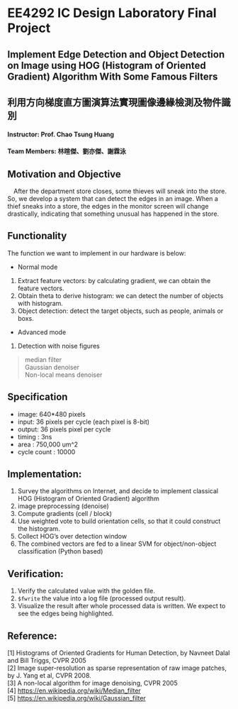 # EE4292 IC Design Laboratory Final Project
## Implement Edge Detection and Object Detection on Image using HOG (Histogram of Oriented Gradient) Algorithm With Some Famous Filters
## 利用方向梯度直方圖演算法實現圖像邊緣檢測及物件識別
#### Instructor: Prof. Chao Tsung Huang
#### Team Members: 林暄傑、劉亦傑、謝霖泳

## Motivation and Objective
&emsp;After the department store closes, some thieves will sneak into the store. So, we develop a system that can detect the edges in an image. When a thief sneaks into a store, the edges in the monitor screen will change drastically, indicating that something unusual has happened in the store.
## Functionality
The function we want to implement in our hardware is below:
* Normal mode
1. Extract feature vectors: by calculating gradient, we can obtain the feature vectors.
2. Obtain theta to derive histogram: we can detect the number of objects with histogram.
3. Object detection: detect the target objects, such as people, animals or boxs.
* Advanced mode
1. Detection with noise figures
> median filter </br> Gaussian denoiser </br> Non-local means denoiser

## Specification
* image: 640*480 pixels
* input: 36 pixels per cycle (each pixel is 8-bit)
* output: 36 pixels pixel per cycle
* timing : 3ns
* area : 750,000 um^2
* cycle count : 10000

## Implementation:
1. Survey the algorithms on Internet, and decide to implement classical HOG (Histogram of Oriented Gradient) algorithm
2. image preprocessing (denoise)
3. Compute gradients (cell / block)
4. Use weighted vote to build orientation cells, so that it could construct the histogram.
5. Collect HOG’s over detection window
6. The combined vectors are fed to a linear SVM for object/non-object classification (Python based)

## Verification:
1. Verify the calculated value with the golden file.
2. `$fwrite` the value into a log file (processed output result).
3. Visualize the result after whole processed data is written. We expect to see the edges being highlighted.

## Reference:
[1] Histograms of Oriented Gradients for Human Detection, by Navneet Dalal and Bill Triggs, CVPR 2005</br>
[2] Image super-resolution as sparse representation of raw image patches, by J. Yang et al, CVPR 2008.</br>
[3] A non-local algorithm for image denoising, CVPR 2005</br>
[4] https://en.wikipedia.org/wiki/Median_filter</br>
[5] https://en.wikipedia.org/wiki/Gaussian_filter</br>